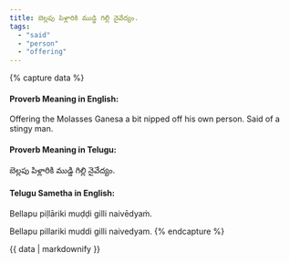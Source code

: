 ```yaml
---
title: బెల్లపు పిళ్లారికి ముడ్డి గిల్లి నైవేద్యం.
tags:
  - "said"
  - "person"
  - "offering"
---
```


{% capture data %}
#### Proverb Meaning in English:
Offering the Molasses Ganesa a bit nipped off his own person.
Said of a stingy man.

#### Proverb Meaning in Telugu:
బెల్లపు పిళ్లారికి ముడ్డి గిల్లి నైవేద్యం.

#### Telugu Sametha in English:
Bellapu piḷlāriki muḍḍi gilli naivēdyaṁ.

Bellapu pillariki muddi gilli naivedyam.
{% endcapture %}

{{ data | markdownify }}

